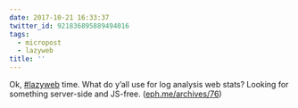 ```yaml
---
date: 2017-10-21 16:33:37
twitter_id: 921836895889494016
tags:
  - micropost
  - lazyweb
title: ''
---
```


Ok, [#lazyweb](https://twitter.com/hashtag/lazyweb) time. What do y’all use for log analysis web stats? Looking for something server-side and JS-free. ([eph.me/archives/76](https://eph.me/archives/76))
